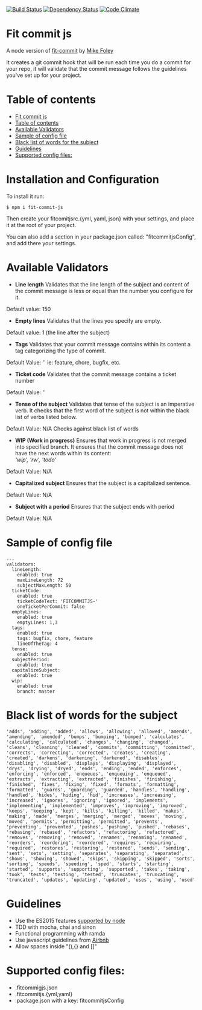 [![Build Status](https://travis-ci.org/DanielaValero/fit-commit-js.svg)](https://travis-ci.org/DanielaValero/fit-commit-js)
[![Dependency Status](https://david-dm.org/DanielaValero/fit-commit-js.svg)](https://david-dm.org/DanielaValero/fit-commit-js)
[![Code Climate](https://codeclimate.com/github/DanielaValero/fit-commit-js/badges/gpa.svg)](https://codeclimate.com/github/DanielaValero/fit-commit-js)

# Fit commit js

A node version of [fit-commit](https://github.com/m1foley/fit-commit) by [Mike Foley](https://github.com/m1foley)

It creates a git commit hook that will be run each time you do a commit for your repo, it will validate that the commit message follows the guidelines you've set up for your project.

# Table of contents
<!-- TOC depthFrom:1 depthTo:6 withLinks:1 updateOnSave:1 orderedList:0 -->

- [Fit commit js](#fit-commit-js)
- [Table of contents](#table-of-contents)
- [Available Validators](#available-validators)
- [Sample of config file](#sample-of-config-file)
- [Black list of words for the subject](#black-list-of-words-for-the-subject)
- [Guidelines](#guidelines)
- [Supported config files:](#supported-config-files)

<!-- /TOC -->

# Installation and Configuration

To install it run:

``
$ npm i fit-commit-js
``

Then create your fitcomitjsrc.{yml, yaml, json} with your settings, and place it at the root of your project.

You can also add a section in your package.json called: "fitcommitjsConfig", and add there your settings.


# Available Validators

 - **Line length**
 Validates that the line length of the subject and content of the commit message is less or equal than the number you configure for it.

 Default value: 150

 - **Empty lines**
Validates that the lines you specify are empty.

 Default value: 1 (the line after the subject)

 - **Tags**
 Validates that your commit message contains within its content a tag categorizing the type of commit.

 Default Value: ''
 ie: feature, chore, bugfix, etc.

 - **Ticket code**
Validates that the commit message contains a ticket number

 Default Value: ''

 - **Tense of the subject**
Validates that tense of the subject is an imperative verb. It checks that the first word of the subject is not within the black list of verbs listed below.

 Default Value: N/A
 Checks against black list of words

 - **WIP (Work in progress)**
Ensures that work in progress is not merged into specified branch. It ensures that the commit message does not have the next words within its content:  
*'wip', 'rw', 'todo'*

 Default Value: N/A

 - **Capitalized subject**
Ensures that the subject is a capitalized sentence.

 Default Value: N/A

 - **Subject with a period**
Ensures that the subject ends with period

 Default Value: N/A

# Sample of config file


```
---
validators:
  lineLength:
    enabled: true
    maxLineLength: 72
    subjectMaxLength: 50
  ticketCode:
    enabled: true
    ticketCodeText: 'FITCOMMITJS-'
    oneTicketPerCommit: false
  emptyLines:
    enabled: true
    emptyLines: 1,3
  tags:
    enabled: true
    tags: bugfix, chore, feature
    lineOfTheTag: 4
  tense:
    enabled: true
  subjectPeriod:
    enabled: true
  capitalizeSubject:
    enabled: true
  wip:
    enabled: true
    branch: master
```

# Black list of words for the subject

``
  'adds', 'adding', 'added',
  'allows', 'allowing', 'allowed',
  'amends', 'amending', 'amended',
  'bumps', 'bumping', 'bumped',
  'calculates', 'calculating', 'calculated',
  'changes', 'changing', 'changed',
  'cleans', 'cleaning', 'cleaned',
  'commits', 'committing', 'committed',
  'corrects', 'correcting', 'corrected',
  'creates', 'creating', 'created',
  'darkens', 'darkening', 'darkened',
  'disables', 'disabling', 'disabled',
  'displays', 'displaying', 'displayed',
  'drys', 'drying', 'dryed',
  'ends', 'ending', 'ended',
  'enforces', 'enforcing', 'enforced',
  'enqueues', 'enqueuing', 'enqueued',
  'extracts', 'extracting', 'extracted',
  'finishes', 'finishing', 'finished',
  'fixes', 'fixing', 'fixed',
  'formats', 'formatting', 'formatted',
  'guards', 'guarding', 'guarded',
  'handles', 'handling', 'handled',
  'hides', 'hiding', 'hid',
  'increases', 'increasing', 'increased',
  'ignores', 'ignoring', 'ignored',
  'implements', 'implementing', 'implemented',
  'improves', 'improving', 'improved',
  'keeps', 'keeping', 'kept',
  'kills', 'killing', 'killed',
  'makes', 'making', 'made',
  'merges', 'merging', 'merged',
  'moves', 'moving', 'moved',
  'permits', 'permitting', 'permitted',
  'prevents', 'preventing', 'prevented',
  'pushes', 'pushing', 'pushed',
  'rebases', 'rebasing', 'rebased',
  'refactors', 'refactoring', 'refactored',
  'removes', 'removing', 'removed',
  'renames', 'renaming', 'renamed',
  'reorders', 'reordering', 'reordered',
  'requires', 'requiring', 'required',
  'restores', 'restoring', 'restored',
  'sends', 'sending', 'sent',
  'sets', 'setting',
  'separates', 'separating', 'separated',
  'shows', 'showing', 'showed',
  'skips', 'skipping', 'skipped',
  'sorts', 'sorting',
  'speeds', 'speeding', 'sped',
  'starts', 'starting', 'started',
  'supports', 'supporting', 'supported',
  'takes', 'taking', 'took',
  'tests', 'testing', 'tested',
  'truncates', 'truncating', 'truncated',
  'updates', 'updating', 'updated',
  'uses', 'using', 'used'
``

# Guidelines
 - Use the ES2015 features [supported by node](https://nodejs.org/en/docs/es6/)
 - TDD with mocha, chai and sinon
 - Functional programming with ramda
 - Use javascript guidelines from [Airbnb](https://github.com/airbnb/javascript)
 - Allow spaces inside "(),{} and []"


# Supported config files:
 - .fitcommigjs.json
 - .fitcommitjs.{yml,yaml}
 - .package.json with a key: fitcommitjsConfig
